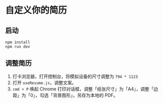 # 自定义你的简历

## 启动

```shell
npm install
npm run dev
```

## 调整简历

1. 打卡浏览器，打开控制台，将模拟设备的尺寸调整为 `794 * 1123`
2. 打开 `useResume.js`，调整文案。
3. `cmd + P` 唤起 Chrome 打印对话框，调整「纸张尺寸」为「A4」，调整「边距」为「0」，勾选「背景图形」，另存为本地的 PDF。
